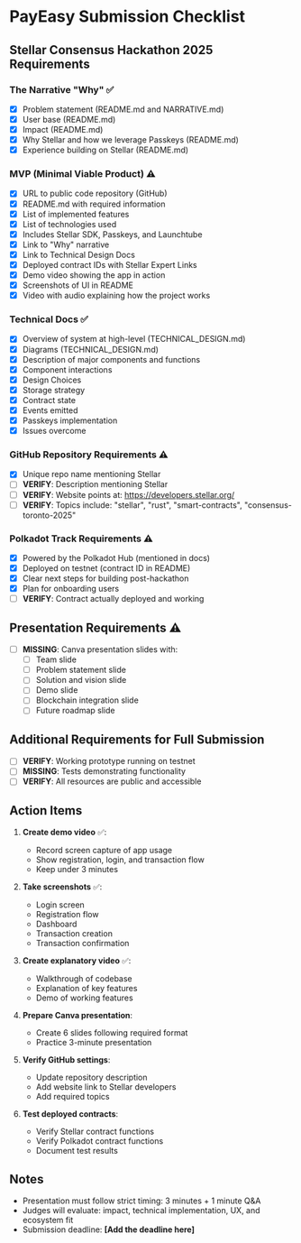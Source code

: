 # PayEasy Submission Checklist

## Stellar Consensus Hackathon 2025 Requirements

### The Narrative "Why" ✅
- [x] Problem statement (README.md and NARRATIVE.md)
- [x] User base (README.md)
- [x] Impact (README.md)
- [x] Why Stellar and how we leverage Passkeys (README.md)
- [x] Experience building on Stellar (README.md)

### MVP (Minimal Viable Product) ⚠️
- [x] URL to public code repository (GitHub)
- [x] README.md with required information
- [x] List of implemented features
- [x] List of technologies used
- [x] Includes Stellar SDK, Passkeys, and Launchtube
- [x] Link to "Why" narrative
- [x] Link to Technical Design Docs
- [x] Deployed contract IDs with Stellar Expert Links
- [x] Demo video showing the app in action
- [x] Screenshots of UI in README
- [x] Video with audio explaining how the project works

### Technical Docs ✅
- [x] Overview of system at high-level (TECHNICAL_DESIGN.md)
- [x] Diagrams (TECHNICAL_DESIGN.md)
- [x] Description of major components and functions
- [x] Component interactions
- [x] Design Choices
- [x] Storage strategy
- [x] Contract state
- [x] Events emitted
- [x] Passkeys implementation
- [x] Issues overcome

### GitHub Repository Requirements ⚠️
- [x] Unique repo name mentioning Stellar
- [ ] **VERIFY**: Description mentioning Stellar
- [ ] **VERIFY**: Website points at: https://developers.stellar.org/
- [ ] **VERIFY**: Topics include: "stellar", "rust", "smart-contracts", "consensus-toronto-2025"

### Polkadot Track Requirements ⚠️
- [x] Powered by the Polkadot Hub (mentioned in docs)
- [x] Deployed on testnet (contract ID in README)
- [x] Clear next steps for building post-hackathon
- [x] Plan for onboarding users
- [ ] **VERIFY**: Contract actually deployed and working

## Presentation Requirements ⚠️

- [ ] **MISSING**: Canva presentation slides with:
  - [ ] Team slide
  - [ ] Problem statement slide
  - [ ] Solution and vision slide
  - [ ] Demo slide
  - [ ] Blockchain integration slide
  - [ ] Future roadmap slide

## Additional Requirements for Full Submission

- [ ] **VERIFY**: Working prototype running on testnet
- [ ] **MISSING**: Tests demonstrating functionality
- [ ] **VERIFY**: All resources are public and accessible

## Action Items

1. **Create demo video** ✅:
   - Record screen capture of app usage
   - Show registration, login, and transaction flow
   - Keep under 3 minutes

2. **Take screenshots** ✅:
   - Login screen
   - Registration flow
   - Dashboard
   - Transaction creation
   - Transaction confirmation

3. **Create explanatory video** ✅:
   - Walkthrough of codebase
   - Explanation of key features
   - Demo of working features

4. **Prepare Canva presentation**:
   - Create 6 slides following required format
   - Practice 3-minute presentation

5. **Verify GitHub settings**:
   - Update repository description
   - Add website link to Stellar developers
   - Add required topics

6. **Test deployed contracts**:
   - Verify Stellar contract functions
   - Verify Polkadot contract functions
   - Document test results

## Notes

- Presentation must follow strict timing: 3 minutes + 1 minute Q&A
- Judges will evaluate: impact, technical implementation, UX, and ecosystem fit
- Submission deadline: **[Add the deadline here]** 